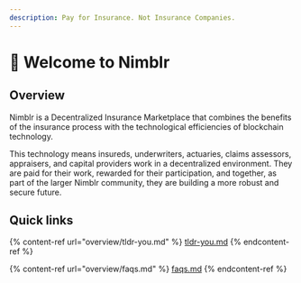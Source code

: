 ```yaml
---
description: Pay for Insurance. Not Insurance Companies.
---
```


# 👋 Welcome to Nimblr

## Overview

Nimblr is a Decentralized Insurance Marketplace that combines the benefits of the insurance process with the technological efficiencies of blockchain technology.&#x20;

This technology means insureds, underwriters, actuaries, claims assessors, appraisers, and capital providers work in a decentralized environment. They are paid for their work, rewarded for their participation, and together, as part of the larger Nimblr community, they are building a more robust and secure future.

## Quick links

{% content-ref url="overview/tldr-you.md" %}
[tldr-you.md](overview/tldr-you.md)
{% endcontent-ref %}

{% content-ref url="overview/faqs.md" %}
[faqs.md](overview/faqs.md)
{% endcontent-ref %}

